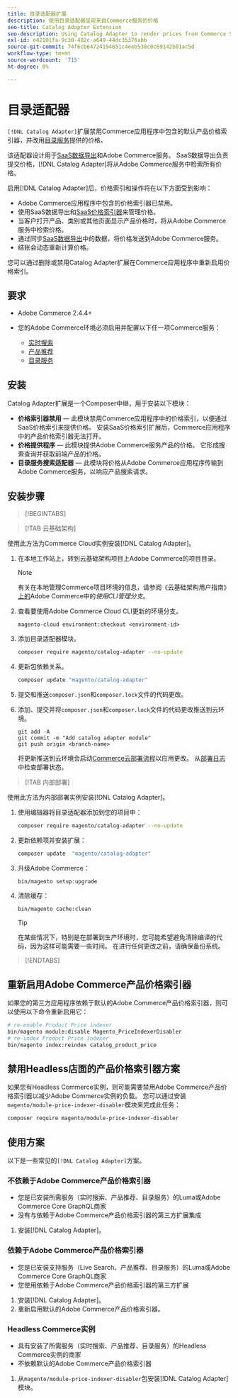 ```yaml
---
title: 目录适配器扩展
description: 使用目录适配器呈现来自Commerce服务的价格
seo-title: Catalog Adapter Extension
seo-description: Using Catalog Adapter to render prices from Commerce Services
exl-id: e42101fa-9c30-482c-a649-44dc35376abb
source-git-commit: 74f6cb64724194651c4eeb538c0c69142b01ac5d
workflow-type: tm+mt
source-wordcount: '715'
ht-degree: 0%

---
```


# 目录适配器

`[!DNL Catalog Adapter]`扩展禁用Commerce应用程序中包含的默认产品价格索引器，并改用[目录服务](../catalog-service/overview.md)提供的价格。

该适配器设计用于[SaaS数据导出](../data-export/overview.md)和Adobe Commerce服务。 SaaS数据导出负责提交价格，[!DNL Catalog Adapter]将从Adobe Commerce服务中检索所有价格。

启用[!DNL Catalog Adapter]后，价格索引和操作将在以下方面受到影响：

- Adobe Commerce应用程序中包含的价格索引器已禁用。
- 使用SaaS数据导出和[SaaS价格索引器](price-indexing.md)来管理价格。
- 当客户打开产品、类别或其他页面显示产品价格时，将从Adobe Commerce服务中检索价格。
- 通过同步[SaaS数据导出](../data-export/overview.md)中的数据，将价格发送到Adobe Commerce服务。
- 结账会动态重新计算价格。

您可以通过删除或禁用Catalog Adapter扩展在Commerce应用程序中重新启用价格索引。

## 要求

- Adobe Commerce 2.4.4+
- 您的Adobe Commerce环境必须启用并配置以下任一项Commerce服务：

   - [实时搜索](../live-search/install.md)
   - [产品推荐](../product-recommendations/install-configure.md)
   - [目录服务](../catalog-service/installation.md)

## 安装

Catalog Adapter扩展是一个Composer中继，用于安装以下模块：

- **价格索引器禁用** — 此模块禁用Commerce应用程序中的价格索引，以便通过SaaS价格索引来提供价格。 安装SaaS价格索引扩展后，Commerce应用程序中的产品价格索引器无法打开。
- **价格提供程序** — 此模块提供Adobe Commerce服务产品的价格。 它形成搜索查询并获取前端产品的价格。
- **目录服务搜索适配器** — 此模块将价格从Adobe Commerce应用程序传输到Adobe Commerce服务，以响应产品搜索请求。

## 安装步骤

>[!BEGINTABS]

>[!TAB 云基础架构]

使用此方法为Commerce Cloud实例安装[!DNL Catalog Adapter]。

1. 在本地工作站上，转到云基础架构项目上Adobe Commerce的项目目录。

   >[!NOTE]
   >
   >有关在本地管理Commerce项目环境的信息，请参阅《云基础架构用户指南》[上的](https://experienceleague.adobe.com/en/docs/commerce-cloud-service/user-guide/develop/cli-branches)Adobe Commerce中的&#x200B;_使用CLI管理分支_。

1. 查看要使用Adobe Commerce Cloud CLI更新的环境分支。

   ```shell
   magento-cloud environment:checkout <environment-id>
   ```

1. 添加目录适配器模块。

   ```bash
   composer require magento/catalog-adapter --no-update
   ```

1. 更新包依赖关系。

   ```bash
   composer update "magento/catalog-adapter"
   ```

1. 提交和推送`composer.json`和`composer.lock`文件的代码更改。

1. 添加、提交并将`composer.json`和`composer.lock`文件的代码更改推送到云环境。

   ```shell
   git add -A
   git commit -m "Add catalog adapter module"
   git push origin <branch-name>
   ```

   将更新推送到云环境会启动[Commerce云部署流程](https://experienceleague.adobe.com/en/docs/commerce-cloud-service/user-guide/develop/deploy/process)以应用更改。 从[部署日志](https://experienceleague.adobe.com/en/docs/commerce-cloud-service/user-guide/develop/test/log-locations#deploy-log)中检查部署状态。

>[!TAB 内部部署]

使用此方法为内部部署实例安装[!DNL Catalog Adapter]。

1. 使用编辑器将目录适配器添加到您的项目中：

   ```bash
   composer require magento/catalog-adapter --no-update
   ```

1. 更新依赖项并安装扩展：

   ```bash
   composer update  "magento/catalog-adapter"
   ```

1. 升级Adobe Commerce：

   ```bash
   bin/magento setup:upgrade
   ```

1. 清除缓存：

   ```bash
   bin/magento cache:clean
   ```

   >[!TIP]
   >
   >在某些情况下，特别是在部署到生产环境时，您可能希望避免清除编译的代码，因为这样可能需要一些时间。 在进行任何更改之前，请确保备份系统。

>[!ENDTABS]


## 重新启用Adobe Commerce产品价格索引器

如果您的第三方应用程序依赖于默认的Adobe Commerce产品价格索引器，则可以使用以下命令重新启用它：

```bash
# re-enable Product Price indexer
bin/magento module:disable Magento_PriceIndexerDisabler
# re-index Product Price indexer
bin/magento index:reindex catalog_product_price
```

## 禁用Headless店面的产品价格索引器方案

如果您有Headless Commerce实例，则可能需要禁用Adobe Commerce产品价格索引器以减少Adobe Commerce实例的负载。 您可以通过安装`magento/module-price-indexer-disabler`模块来完成此任务：

```bash
composer require magento/module-price-indexer-disabler
```

## 使用方案

以下是一些常见的`[!DNL Catalog Adapter]`方案。

### 不依赖于Adobe Commerce产品价格索引器

- 您是已安装所需服务（实时搜索、产品推荐、目录服务）的Luma或Adobe Commerce Core GraphQL商家
- 没有与依赖于Adobe Commerce产品价格索引器的第三方扩展集成

1. 安装[!DNL Catalog Adapter]。

### 依赖于Adobe Commerce产品价格索引器

- 您是已安装支持服务（Live Search、产品推荐、目录服务）的Luma或Adobe Commerce Core GraphQL商家
- 您使用依赖于Adobe Commerce产品价格索引器的第三方扩展

1. 安装[!DNL Catalog Adapter]。
1. 重新启用默认的Adobe Commerce产品价格索引器。

### Headless Commerce实例

- 具有安装了所需服务（实时搜索、产品推荐、目录服务）的Headless Commerce实例的商家
- 不依赖默认的Adobe Commerce产品价格索引器

1. 从`magento/module-price-indexer-disabler`包安装[!DNL Catalog Adapter]模块。
